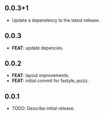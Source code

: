 ## 0.0.3+1

 - Update a dependency to the latest release.

## 0.0.3

 - **FEAT**: update depencies.

## 0.0.2

 - **FEAT**: layout improvements.
 - **FEAT**: initial commit for fastyle_quizz.

## 0.0.1

* TODO: Describe initial release.
